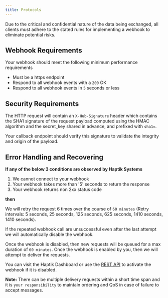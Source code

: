 ```yaml
---
title: Protocols
---
```


Due to the critical and confidential nature of the data being exchanged, all clients must adhere to the stated rules for implementing a webhook to eliminate potential risks.

## Webhook Requirements

Your webhook should meet the following minimum performance requirements

- Must be a https endpoint
- Respond to all webhook events with a `200` OK
- Respond to all webhook events in `5` seconds or less

## Security Requirements

The HTTP request will contain an `X-Hub-Signature` header which contains the SHA1 signature of the request payload computed using the HMAC algorithm and the secret_key shared in advance, and prefixed with `sha1=`.

Your callback endpoint should verify this signature to validate the integrity and origin of the payload.

## Error Handling and Recovering

<b>If any of the below 3 conditions are observed by Haptik Systems</b>

1. We cannot connect to your webhook
2. Your webhook takes more than '5' seconds to return the response
3. Your webhook returns non 2xx status code

<b>then</b>

We will retry the request 6 times over the course of `60 minutes` (Retry intervals: 5 seconds, 25 seconds, 125 seconds, 625 seconds, 1410 seconds, 1410 seconds).

If the repeated webhook call are unsuccessful even after the last attempt we will automatically disable the webhook.

Once the webhook is disabled, then new requests will be queued for a max duration of `60 minutes`. Once the webhook is enabled by you, then we will attempt to deliver the requests.

You can visit the Haptik Dashboard or use the [REST API](#enable-webhook-via-rest-api) to activate the webhook if it is disabled.

<b>Note:</b> There can be multiple delivery requests within a short time span and it is `your responsibility` to maintain ordering and QoS in case of failure to accept messages.
